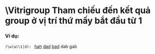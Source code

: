 # \Vitrigroup Tham chiếu đến kết quả group ở vị trí thứ mấy bắt đầu từ 1

### Ví dụ:
`
    (\w)a(\1|d): 
`
<u>hah</u> <u>dad</u> <u>bad</u> dab gab